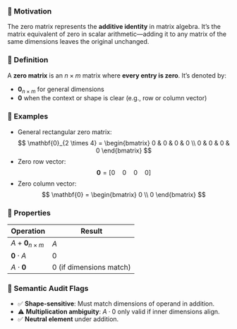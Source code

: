 
### 🔹 Motivation
The zero matrix represents the **additive identity** in matrix algebra. It’s the matrix equivalent of zero in scalar arithmetic—adding it to any matrix of the same dimensions leaves the original unchanged.

### 🔹 Definition
A **zero matrix** is an $n \times m$ matrix where **every entry is zero**. It’s denoted by:
- $\mathbf{0}_{n \times m}$ for general dimensions
- $\mathbf{0}$ when the context or shape is clear (e.g., row or column vector)

### 🔹 Examples
- General rectangular zero matrix:
  $$
  \mathbf{0}_{2 \times 4} = \begin{bmatrix}
  0 & 0 & 0 & 0 \\
  0 & 0 & 0 & 0
  \end{bmatrix}
  $$
- Zero row vector:
  $$
  \mathbf{0} = [0 \quad 0 \quad 0 \quad 0]
  $$
- Zero column vector:
  $$
  \mathbf{0} = \begin{bmatrix}
  0 \\
  0
  \end{bmatrix}
  $$

### 🔹 Properties
| Operation | Result |
|----------|--------|
| $A + \mathbf{0}_{n \times m}$ | $A$ |
| $\mathbf{0} \cdot A$ | $0$ |
| $A \cdot \mathbf{0}$ | $0$ (if dimensions match) |

### 🔹 Semantic Audit Flags
- ✅ **Shape-sensitive**: Must match dimensions of operand in addition.
- ⚠️ **Multiplication ambiguity**: $A \cdot 0$ only valid if inner dimensions align.
- ✅ **Neutral element** under addition.
